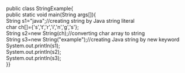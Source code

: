 public class StringExample{    
public static void main(String args[]){    
String s1="java";//creating string by Java string literal    
char ch[]={'s','t','r','i','n','g','s'};    
String s2=new String(ch);//converting char array to string    
String s3=new String("example");//creating Java string by new keyword    
System.out.println(s1);    
System.out.println(s2);    
System.out.println(s3);    
}}    
